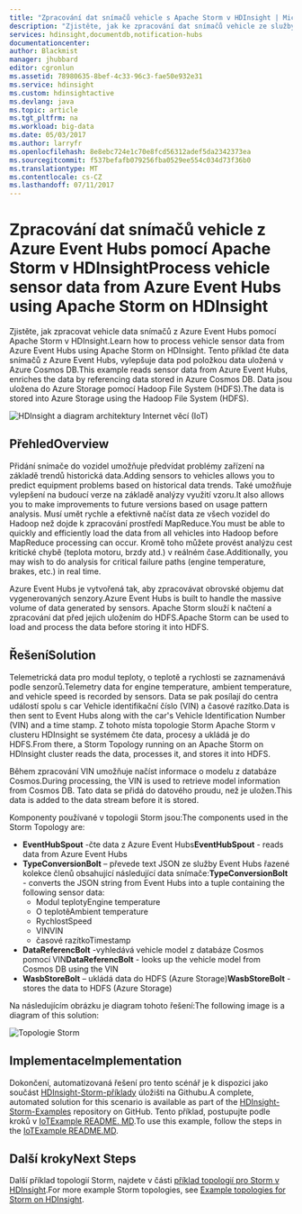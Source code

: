 ```yaml
---
title: "Zpracování dat snímačů vehicle s Apache Storm v HDInsight | Microsoft Docs"
description: "Zjistěte, jak ke zpracování dat snímačů vehicle ze služby Event Hubs pomocí Apache Storm v HDInsight. Přidání modelu dat z databáze Cosmos Azure a ukládání výstupu do úložiště."
services: hdinsight,documentdb,notification-hubs
documentationcenter: 
author: Blackmist
manager: jhubbard
editor: cgronlun
ms.assetid: 78980635-8bef-4c33-96c3-fae50e932e31
ms.service: hdinsight
ms.custom: hdinsightactive
ms.devlang: java
ms.topic: article
ms.tgt_pltfrm: na
ms.workload: big-data
ms.date: 05/03/2017
ms.author: larryfr
ms.openlocfilehash: 8e8ebc724e1c70e8fcd56312adef5da2342373ea
ms.sourcegitcommit: f537befafb079256fba0529ee554c034d73f36b0
ms.translationtype: MT
ms.contentlocale: cs-CZ
ms.lasthandoff: 07/11/2017
---
```

# <a name="process-vehicle-sensor-data-from-azure-event-hubs-using-apache-storm-on-hdinsight"></a><span data-ttu-id="b2f27-104">Zpracování dat snímačů vehicle z Azure Event Hubs pomocí Apache Storm v HDInsight</span><span class="sxs-lookup"><span data-stu-id="b2f27-104">Process vehicle sensor data from Azure Event Hubs using Apache Storm on HDInsight</span></span>

<span data-ttu-id="b2f27-105">Zjistěte, jak zpracovat vehicle data snímačů z Azure Event Hubs pomocí Apache Storm v HDInsight.</span><span class="sxs-lookup"><span data-stu-id="b2f27-105">Learn how to process vehicle sensor data from Azure Event Hubs using Apache Storm on HDInsight.</span></span> <span data-ttu-id="b2f27-106">Tento příklad čte data snímačů z Azure Event Hubs, vylepšuje data pod položkou data uložená v Azure Cosmos DB.</span><span class="sxs-lookup"><span data-stu-id="b2f27-106">This example reads sensor data from Azure Event Hubs, enriches the data by referencing data stored in Azure Cosmos DB.</span></span> <span data-ttu-id="b2f27-107">Data jsou uložena do Azure Storage pomocí Hadoop File System (HDFS).</span><span class="sxs-lookup"><span data-stu-id="b2f27-107">The data is stored into Azure Storage using the Hadoop File System (HDFS).</span></span>

![HDInsight a diagram architektury Internet věcí (IoT)](./media/hdinsight-storm-iot-eventhub-documentdb/iot.png)

## <a name="overview"></a><span data-ttu-id="b2f27-109">Přehled</span><span class="sxs-lookup"><span data-stu-id="b2f27-109">Overview</span></span>

<span data-ttu-id="b2f27-110">Přidání snímače do vozidel umožňuje předvídat problémy zařízení na základě trendů historická data.</span><span class="sxs-lookup"><span data-stu-id="b2f27-110">Adding sensors to vehicles allows you to predict equipment problems based on historical data trends.</span></span> <span data-ttu-id="b2f27-111">Také umožňuje vylepšení na budoucí verze na základě analýzy využití vzoru.</span><span class="sxs-lookup"><span data-stu-id="b2f27-111">It also allows you to make improvements to future versions based on usage pattern analysis.</span></span> <span data-ttu-id="b2f27-112">Musí umět rychle a efektivně načíst data ze všech vozidel do Hadoop než dojde k zpracování prostředí MapReduce.</span><span class="sxs-lookup"><span data-stu-id="b2f27-112">You must be able to quickly and efficiently load the data from all vehicles into Hadoop before MapReduce processing can occur.</span></span> <span data-ttu-id="b2f27-113">Kromě toho můžete provést analýzu cest kritické chybě (teplota motoru, brzdy atd.) v reálném čase.</span><span class="sxs-lookup"><span data-stu-id="b2f27-113">Additionally, you may wish to do analysis for critical failure paths (engine temperature, brakes, etc.) in real time.</span></span>

<span data-ttu-id="b2f27-114">Azure Event Hubs je vytvořená tak, aby zpracovávat obrovské objemu dat vygenerovaných senzory.</span><span class="sxs-lookup"><span data-stu-id="b2f27-114">Azure Event Hubs is built to handle the massive volume of data generated by sensors.</span></span> <span data-ttu-id="b2f27-115">Apache Storm slouží k načtení a zpracování dat před jejich uložením do HDFS.</span><span class="sxs-lookup"><span data-stu-id="b2f27-115">Apache Storm can be used to load and process the data before storing it into HDFS.</span></span>

## <a name="solution"></a><span data-ttu-id="b2f27-116">Řešení</span><span class="sxs-lookup"><span data-stu-id="b2f27-116">Solution</span></span>

<span data-ttu-id="b2f27-117">Telemetrická data pro modul teploty, o teplotě a rychlosti se zaznamenává podle senzorů.</span><span class="sxs-lookup"><span data-stu-id="b2f27-117">Telemetry data for engine temperature, ambient temperature, and vehicle speed is recorded by sensors.</span></span> <span data-ttu-id="b2f27-118">Data se pak posílají do centra událostí spolu s car Vehicle identifikační číslo (VIN) a časové razítko.</span><span class="sxs-lookup"><span data-stu-id="b2f27-118">Data is then sent to Event Hubs along with the car's Vehicle Identification Number (VIN) and a time stamp.</span></span> <span data-ttu-id="b2f27-119">Z tohoto místa topologie Storm Apache Storm v clusteru HDInsight se systémem čte data, procesy a ukládá je do HDFS.</span><span class="sxs-lookup"><span data-stu-id="b2f27-119">From there, a Storm Topology running on an Apache Storm on HDInsight cluster reads the data, processes it, and stores it into HDFS.</span></span>

<span data-ttu-id="b2f27-120">Během zpracování VIN umožňuje načíst informace o modelu z databáze Cosmos.</span><span class="sxs-lookup"><span data-stu-id="b2f27-120">During processing, the VIN is used to retrieve model information from Cosmos DB.</span></span> <span data-ttu-id="b2f27-121">Tato data se přidá do datového proudu, než je uložen.</span><span class="sxs-lookup"><span data-stu-id="b2f27-121">This data is added to the data stream before it is stored.</span></span>

<span data-ttu-id="b2f27-122">Komponenty používané v topologii Storm jsou:</span><span class="sxs-lookup"><span data-stu-id="b2f27-122">The components used in the Storm Topology are:</span></span>

* <span data-ttu-id="b2f27-123">**EventHubSpout** -čte data z Azure Event Hubs</span><span class="sxs-lookup"><span data-stu-id="b2f27-123">**EventHubSpout** - reads data from Azure Event Hubs</span></span>
* <span data-ttu-id="b2f27-124">**TypeConversionBolt** – převede text JSON ze služby Event Hubs řazené kolekce členů obsahující následující data snímače:</span><span class="sxs-lookup"><span data-stu-id="b2f27-124">**TypeConversionBolt** - converts the JSON string from Event Hubs into a tuple containing the following sensor data:</span></span>
    * <span data-ttu-id="b2f27-125">Modul teploty</span><span class="sxs-lookup"><span data-stu-id="b2f27-125">Engine temperature</span></span>
    * <span data-ttu-id="b2f27-126">O teplotě</span><span class="sxs-lookup"><span data-stu-id="b2f27-126">Ambient temperature</span></span>
    * <span data-ttu-id="b2f27-127">Rychlost</span><span class="sxs-lookup"><span data-stu-id="b2f27-127">Speed</span></span>
    * <span data-ttu-id="b2f27-128">VIN</span><span class="sxs-lookup"><span data-stu-id="b2f27-128">VIN</span></span>
    * <span data-ttu-id="b2f27-129">časové razítko</span><span class="sxs-lookup"><span data-stu-id="b2f27-129">Timestamp</span></span>
* <span data-ttu-id="b2f27-130">**DataReferencBolt** -vyhledává vehicle model z databáze Cosmos pomocí VIN</span><span class="sxs-lookup"><span data-stu-id="b2f27-130">**DataReferencBolt** - looks up the vehicle model from Cosmos DB using the VIN</span></span>
* <span data-ttu-id="b2f27-131">**WasbStoreBolt** – ukládá data do HDFS (Azure Storage)</span><span class="sxs-lookup"><span data-stu-id="b2f27-131">**WasbStoreBolt** - stores the data to HDFS (Azure Storage)</span></span>

<span data-ttu-id="b2f27-132">Na následujícím obrázku je diagram tohoto řešení:</span><span class="sxs-lookup"><span data-stu-id="b2f27-132">The following image is a diagram of this solution:</span></span>

![Topologie Storm](./media/hdinsight-storm-iot-eventhub-documentdb/iottopology.png)

## <a name="implementation"></a><span data-ttu-id="b2f27-134">Implementace</span><span class="sxs-lookup"><span data-stu-id="b2f27-134">Implementation</span></span>

<span data-ttu-id="b2f27-135">Dokončení, automatizovaná řešení pro tento scénář je k dispozici jako součást [HDInsight-Storm-příklady](https://github.com/hdinsight/hdinsight-storm-examples) úložišti na Githubu.</span><span class="sxs-lookup"><span data-stu-id="b2f27-135">A complete, automated solution for this scenario is available as part of the [HDInsight-Storm-Examples](https://github.com/hdinsight/hdinsight-storm-examples) repository on GitHub.</span></span> <span data-ttu-id="b2f27-136">Tento příklad, postupujte podle kroků v [IoTExample README. MD](https://github.com/hdinsight/hdinsight-storm-examples/blob/master/IotExample/README.md).</span><span class="sxs-lookup"><span data-stu-id="b2f27-136">To use this example, follow the steps in the [IoTExample README.MD](https://github.com/hdinsight/hdinsight-storm-examples/blob/master/IotExample/README.md).</span></span>

## <a name="next-steps"></a><span data-ttu-id="b2f27-137">Další kroky</span><span class="sxs-lookup"><span data-stu-id="b2f27-137">Next Steps</span></span>

<span data-ttu-id="b2f27-138">Další příklad topologií Storm, najdete v části [příklad topologií pro Storm v HDInsight](hdinsight-storm-example-topology.md).</span><span class="sxs-lookup"><span data-stu-id="b2f27-138">For more example Storm topologies, see [Example topologies for Storm on HDInsight](hdinsight-storm-example-topology.md).</span></span>

